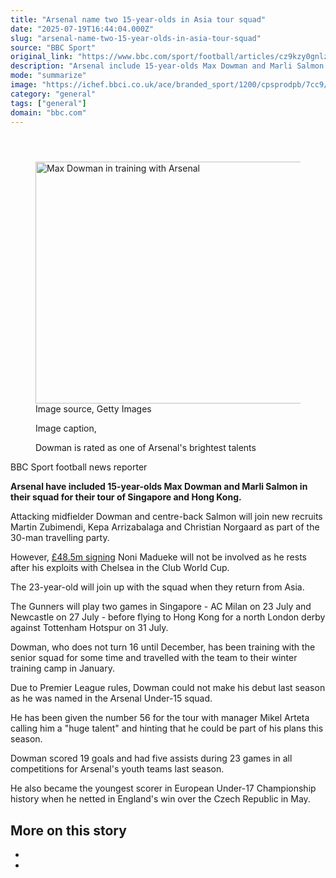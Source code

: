 ```yaml
---
title: "Arsenal name two 15-year-olds in Asia tour squad"
date: "2025-07-19T16:44:04.000Z"
slug: "arsenal-name-two-15-year-olds-in-asia-tour-squad"
source: "BBC Sport"
original_link: "https://www.bbc.com/sport/football/articles/cz9kzy0gnlzo"
description: "Arsenal include 15-year-olds Max Dowman and Marli Salmon in their squad for their tour of Singapore and Hong Kong."
mode: "summarize"
image: "https://ichef.bbci.co.uk/ace/branded_sport/1200/cpsprodpb/7cc9/live/1ba039c0-64bc-11f0-891f-1311190ee294.jpg"
category: "general"
tags: ["general"]
domain: "bbc.com"
---
```

<div id="readability-page-1" class="page"><div><main id="main-content" data-testid="main-content"><article id="urn-bbc-ares--article-cz9kzy0gnlzo"><header data-component="headline-block"></header><div data-component="image-block"><figure><p><span><picture><source srcset="https://ichef.bbci.co.uk/ace/standard/240/cpsprodpb/7cc9/live/1ba039c0-64bc-11f0-891f-1311190ee294.jpg.webp 240w, https://ichef.bbci.co.uk/ace/standard/320/cpsprodpb/7cc9/live/1ba039c0-64bc-11f0-891f-1311190ee294.jpg.webp 320w, https://ichef.bbci.co.uk/ace/standard/480/cpsprodpb/7cc9/live/1ba039c0-64bc-11f0-891f-1311190ee294.jpg.webp 480w, https://ichef.bbci.co.uk/ace/standard/624/cpsprodpb/7cc9/live/1ba039c0-64bc-11f0-891f-1311190ee294.jpg.webp 624w" type="image/webp"><img alt="Max Dowman in training with Arsenal" src="https://ichef.bbci.co.uk/ace/standard/689/cpsprodpb/7cc9/live/1ba039c0-64bc-11f0-891f-1311190ee294.jpg" srcset="https://ichef.bbci.co.uk/ace/standard/240/cpsprodpb/7cc9/live/1ba039c0-64bc-11f0-891f-1311190ee294.jpg 240w, https://ichef.bbci.co.uk/ace/standard/320/cpsprodpb/7cc9/live/1ba039c0-64bc-11f0-891f-1311190ee294.jpg 320w, https://ichef.bbci.co.uk/ace/standard/480/cpsprodpb/7cc9/live/1ba039c0-64bc-11f0-891f-1311190ee294.jpg 480w, https://ichef.bbci.co.uk/ace/standard/624/cpsprodpb/7cc9/live/1ba039c0-64bc-11f0-891f-1311190ee294.jpg 624w" width="689" height="387"></picture></span><span role="text"><span>Image source, </span>Getty Images</span></p><figcaption><span>Image caption, </span><p>Dowman is rated as one of Arsenal's brightest talents</p></figcaption></figure></div><div data-component="byline-block"><p>BBC Sport football news reporter</p></div><div data-component="text-block"><p><b>Arsenal have included 15-year-olds Max Dowman and Marli Salmon in their squad for their tour of Singapore and Hong Kong.</b></p><p>Attacking midfielder Dowman and centre-back Salmon will join new recruits Martin Zubimendi, Kepa Arrizabalaga and Christian Norgaard as part of the 30-man  travelling party.</p><p>However, <a href="https://www.bbc.com/sport/football/articles/cvg8j1l0751o">£48.5m signing</a> Noni Madueke will not be involved as he rests after his exploits with Chelsea in the Club World Cup. </p><p>The 23-year-old will join up with the squad when they return from Asia.</p><p>The Gunners will play two games in Singapore - AC Milan on 23 July and Newcastle on 27 July - before flying to Hong Kong for a north London derby against Tottenham Hotspur on 31 July. </p><p>Dowman, who does not turn 16 until December, has been training with the senior squad for some time and travelled with the team to their winter training camp in January.</p><p>Due to Premier League rules, Dowman could not make his debut last season as he was named in the Arsenal Under-15 squad.</p><p>He has been given the number 56 for the tour with manager Mikel Arteta calling him a "huge talent" and hinting that he could be part of his plans this season.</p><p>Dowman scored 19 goals and had five assists during 23 games in all competitions for Arsenal's youth teams last season.</p><p>He also became the youngest scorer in European Under-17 Championship history when he netted in England's win over the Czech Republic in May.</p></div><section data-component="links-block"><p><h2 type="normal">More on this story</h2></p><ul role="list"><li></li><li></li></ul></section></article></main></div></div>